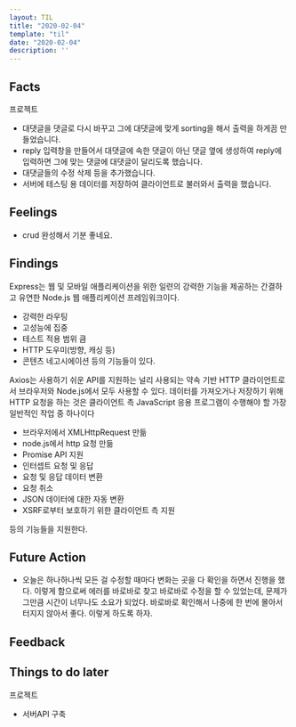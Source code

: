 ```yaml
---
layout: TIL
title: "2020-02-04"
template: "til"
date: "2020-02-04"
description: ''
---
```


## Facts

프로젝트

- 대댓글을 댓글로 다시 바꾸고 그에 대댓글에 맞게 sorting을 해서 출력을 하게끔 만들었습니다.  
- reply 입력창을 만들어서 대댓글에 속한 댓글이 아닌 댓글 옆에 생성하여 reply에 입력하면 그에 맞는 댓글에 대댓글이 달리도록 했습니다.
- 대댓글들의 수정 삭제 등을 추가했습니다.
- 서버에 테스팅 용 데이터를 저장하여 클라이언트로 불러와서 출력을 했습니다.

## Feelings

- crud 완성해서 기분 좋네요.

## Findings

Express는 웹 및 모바일 애플리케이션을 위한 일련의 강력한 기능을 제공하는 간결하고 유연한 Node.js 웹 애플리케이션 프레임워크이다.

- 강력한 라우팅
- 고성능에 집중
- 테스트 적용 범위 큼
- HTTP 도우미(방향, 캐싱 등)
- 콘텐츠 네고시에이션
등의 기능들이 있다.

Axios는 사용하기 쉬운 API를 지원하는 널리 사용되는 약속 기반 HTTP 클라이언트로서 브라우저와 Node.js에서 모두 사용할 수 있다. 데이터를 가져오거나 저장하기 위해 HTTP 요청을 하는 것은 클라이언트 측 JavaScript 응용 프로그램이 수행해야 할 가장 일반적인 작업 중 하나이다

- 브라우저에서 XMLHttpRequest 만듦
- node.js에서 http 요청 만듦
- Promise API 지원
- 인터셉트 요청 및 응답
- 요청 및 응답 데이터 변환
- 요청 취소
- JSON 데이터에 대한 자동 변환
- XSRF로부터 보호하기 위한 클라이언트 측 지원

등의 기능들을 지원한다.

## Future Action

- 오늘은 하나하나씩 모든 걸 수정할 때마다 변화는 곳을 다 확인을 하면서 진행을 했다. 이렇게 함으로써 에러를 바로바로 찾고 바로바로 수정을 할 수 있었는데, 문제가 그만큼 시간이 너무나도 소요가 되었다. 바로바로 확인해서 나중에 한 번에 몰아서 터지지 않아서 좋다. 이렇게 하도록 하자.

## Feedback

## Things to do later

프로젝트

- 서버API 구축
